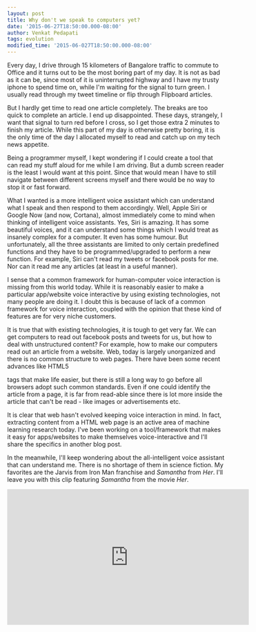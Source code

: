```yaml
---
layout: post
title: Why don't we speak to computers yet?
date: '2015-06-27T18:50:00.000-08:00'
author: Venkat Pedapati
tags: evolution
modified_time: '2015-06-027T18:50:00.000-08:00'
---
```


Every day, I drive through 15 kilometers of Bangalore traffic to commute to Office and it turns out to be the most 
boring part of my day. It is not as bad as it can be, since most of it is uninterrupted highway and I have my trusty
iphone to spend time on, while I'm waiting for the signal to turn green. I usually read through my tweet timeline
or flip through Flipboard articles. 

But I hardly get time to read one article completely. The breaks are too quick to complete an article. I end up 
disappointed. These days, strangely, I want that signal to turn red before I cross, so I get those extra 2 minutes
to finish my article. While this part of my day is otherwise pretty boring, it is the only time of the day I 
allocated myself to read and catch up on my tech news appetite.

Being a programmer myself, I kept wondering if I could create a tool that can read my stuff aloud for me while I am
driving. But a dumb screen reader is the least I would want at this point. Since that would mean I have to still navigate
between different screens myself and there would be no way to stop it or fast forward.

What I wanted is a more intelligent voice assistant which can understand what I speak and then respond to them accordingly.
Well, Apple Siri or Google Now (and now, Cortana), almost immediately come to mind when thinking of intelligent voice assistants.
Yes, Siri is amazing. It has some beautiful voices, and it can understand some things which I would treat as insanely 
complex for a computer. It even has some humour. But unfortunately, all the three assistants are limited to only certain
predefined functions and they have to be programmed/upgraded to perform a new function. For example, Siri can't read my 
 tweets or facebook posts for me. Nor can it read me any articles (at least in a useful manner).
 
I sense that a common framework for human-computer voice interaction is missing from this world today. While it is reasonably
easier to make a particular app/website voice interactive by using existing technologies, not many people are doing it. 
I doubt this is because of lack of a common framework for voice interaction, coupled with the opinion that these kind of 
features are for very niche customers. 

It is true that with existing technologies, it is tough to get very far. We can get computers to read out facebook 
posts and tweets for us, but how to deal with unstructured content? For example, how to make our computers read out an 
article from a website. Web, today is largely unorganized and there is no common structure to web pages. There have been
some recent advances like HTML5 <article> tags that make life easier, but there is still a long way to go before all browsers
adopt such common standards. Even if one could identify the article from a page, it is far from read-able since there is lot
more inside the article that can't be read - like images or advertisements etc.

It is clear that web hasn't evolved keeping voice interaction in mind. In fact, extracting content from a HTML web page is
an active area of machine learning research today. I've been working on a tool/framework that makes it easy for apps/websites
to make themselves voice-interactive and I'll share the specifics in another blog post.

In the meanwhile, I'll keep wondering about the all-intelligent voice assistant that can understand me. There is no shortage 
of them in science fiction. My favorites are the Jarvis from Iron Man franchise and <i>Samantha</i> from <i>Her</i>. 
I'll leave you with this clip featuring <i>Samantha</i> from the movie <i>Her</i>.

<iframe width="560" height="315" src="https://www.youtube.com/embed/n1AjtIAje3o" frameborder="0" allowfullscreen></iframe>


